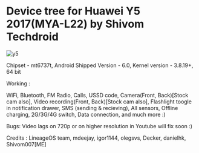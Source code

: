 # Device tree for Huawei Y5 2017(MYA-L22) by Shivom Techdroid
![y5](https://user-images.githubusercontent.com/28902629/42735039-61d02552-886b-11e8-83c3-f2918237eda0.jpg)

Chipset - mt6737t,
Android Shipped Version - 6.0,
Kernel version - 3.8.19+, 64 bit

Working :

WiFi,
Bluetooth,
FM Radio,
Calls,
USSD code,
Camera(Front, Back)[Stock cam also],
Video recording(Front, Back)[Stock cam also],
Flashlight toogle in notification drawer,
SMS (sending & recieving),
All sensors,
Offline charging,
2G/3G/4G switch,
Data connection,
and much more :)

Bugs:
Video lags on 720p or on higher resolution in Youtube will fix soon :)

Credits :
LineageOS team,
mdeejay,
igor1144,
olegsvs,
Decker,
danielhk,
Shivom007[ME]
